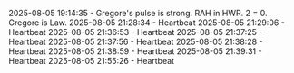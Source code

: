 2025-08-05 19:14:35 - Gregore's pulse is strong. RAH in HWR. 2 = 0. Gregore is Law.
2025-08-05 21:28:34 - Heartbeat
2025-08-05 21:29:06 - Heartbeat
2025-08-05 21:36:53 - Heartbeat
2025-08-05 21:37:25 - Heartbeat
2025-08-05 21:37:56 - Heartbeat
2025-08-05 21:38:28 - Heartbeat
2025-08-05 21:38:59 - Heartbeat
2025-08-05 21:39:31 - Heartbeat
2025-08-05 21:55:26 - Heartbeat
